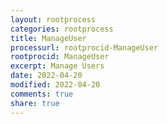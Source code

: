 ```yaml
---
layout: rootprocess
categories: rootprocess
title: ManageUser
processurl: rootprocid-ManageUser
rootprocid: ManageUser
excerpt: Manage Users
date: 2022-04-20
modified: 2022-04-20
comments: true
share: true
---
```



